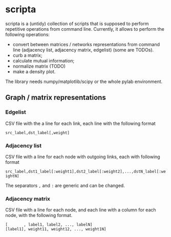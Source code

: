 scripta
=======

scripta is a (untidy) collection of scripts that is supposed to perform repetitive operations from command line. Currently, it allows to perform the following operations:
* convert between matrices / networks representations from command line (adjacency list, adjacency matrix, edgelist) (some are TODOs).
* curb a matrix;
* calculate mutual information;
* normalize matrix (TODO)
* make a density plot.

The library needs numpy/matplotlib/scipy or the whole pylab environment.

Graph / matrix representations
------------------------------

### Edgelist
CSV file with the a line for each link, each line with the following
format

`src_label,dst_label[,weight]`

### Adjacency list
CSV file with a line for each node with outgoing links, each with following format

`src_label,dst1_label[:weight1],dst2_label[:weight2],...,dstN_label[:weightN]`

The separators `,` and `:` are generic and can be changed.

### Adjacency matrix
CSV file with a line for each node, and each line with a column for each
node, with the following format.

    [       , label1, label2, ..., labelN]
    [label1], weight11, weight12, ..., weight1N]
